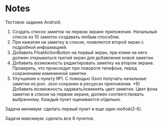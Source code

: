 # Notes
Тестовое задание Android.

1) Создать список заметок на первом экране приложения. Начальный список из 10 заметок создавать любым способом.
2) При нажатии на заметку в списке, появляется второй экран с подробной информацией.
3) Добавить FloatActionButton на первый экран, при клике на него должен открываться третий экран для добавления новой заметки.
4) Добавить возможность редактировать заметку на втором экране. Проверить, что происходит при повороте телефона, перед сохранением измененной заметки.
5) Улучшение к пункту №1. С помощью Gson получать начальные заметки из json. Json сохранен в ресурсах приложения.
*6) Добавить возможность задавать/изменять цвет заметки. Цвет фона заметки в списке на первом экране, должен соответствовать выбранному.
Каждый пункт оценивается отдельно.

Задача минимум: сделать первый пункт и еще один любой(2-6).

Задача максимум: сделать все 6 пунктов.
